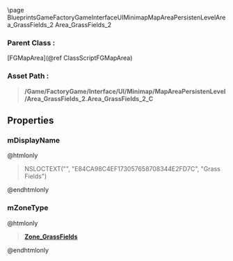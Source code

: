 \page BlueprintsGameFactoryGameInterfaceUIMinimapMapAreaPersistenLevelArea_GrassFields_2 Area_GrassFields_2
### Parent Class :
[FGMapArea](@ref ClassScriptFGMapArea)
### Asset Path :
<b><blockquote>/Game/FactoryGame/Interface/UI/Minimap/MapAreaPersistenLevel/Area_GrassFields_2.Area_GrassFields_2_C</blockquote></b>
## Properties

### mDisplayName
@htmlonly
<blockquote>NSLOCTEXT("", "E84CA98C4EF173057658708344E2FD7C", "Grass Fields")</blockquote>
@endhtmlonly

### mZoneType
@htmlonly
<b><a href="_blueprints_game_factory_game-shared_audio_music_zone__grass_fields.html"><blockquote>Zone_GrassFields</blockquote></a></b>
@endhtmlonly


